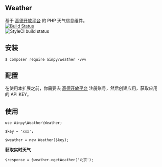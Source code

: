 **Weather**
--  
基于 [高德开放平台](https://lbs.amap.com/api/webservice/guide/api/weatherinfo/) 的 PHP 天气信息组件。  
[![Build Status](https://travis-ci.org/ainpy/weather.svg?branch=master)](https://travis-ci.org/ainpy/weather)  
![StyleCI build status](https://github.styleci.io/repos/231340961/shield)  

**安装**
-
``
$ composer require ainpy/weather -vvv
``  

**配置**
---
在使用本扩展之前，你需要去 [高德开放平台](https://lbs.amap.com/api/webservice/guide/api/weatherinfo/) 注册账号，然后创建应用，获取应用的 API KEY。  

**使用**
---
```
use Ainpy\Weather\Weather;

$key = 'xxx';

$weather = new Weather($key);
```  

**获取实时天气**
```
$response = $weather->getWeather('北京');
```  

